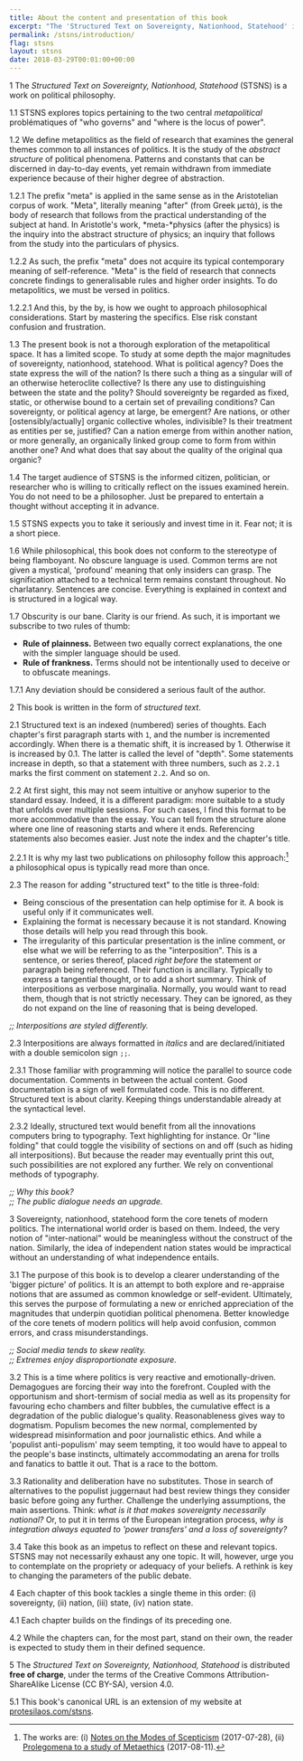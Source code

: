 ```yaml
---
title: About the content and presentation of this book
excerpt: "The 'Structured Text on Sovereignty, Nationhood, Statehood' is a book on political philosophy. It addresses the core tenets of modern politics."
permalink: /stsns/introduction/
flag: stsns
layout: stsns
date: 2018-03-29T00:01:00+00:00
---
```

1 The *Structured Text on Sovereignty, Nationhood, Statehood* (STSNS) is a work on political philosophy.

1.1 STSNS explores topics pertaining to the two central *metapolitical* problématiques of "who governs" and "where is the locus of power".

1.2 We define metapolitics as the field of research that examines the general themes common to all instances of politics. It is the study of the *abstract structure* of political phenomena. Patterns and constants that can be discerned in day-to-day events, yet remain withdrawn from immediate experience because of their higher degree of abstraction.

1.2.1 The prefix "meta" is applied in the same sense as in the Aristotelian corpus of work. "Meta", literally meaning "after" (from Greek μετά), is the body of research that follows from the practical understanding of the subject at hand. In Aristotle's work, *meta-*physics (after the physics) is the inquiry into the abstract structure of physics; an inquiry that follows from the study into the particulars of physics.

1.2.2 As such, the prefix "meta" does not acquire its typical contemporary meaning of self-reference. "Meta" is the field of research that connects concrete findings to generalisable rules and higher order insights. To do metapolitics, we must be versed in politics.

1.2.2.1 And this, by the by, is how we ought to approach philosophical considerations. Start by mastering the specifics. Else risk constant confusion and frustration.

1.3 The present book is not a thorough exploration of the metapolitical space. It has a limited scope. To study at some depth the major magnitudes of sovereignty, nationhood, statehood. What is political agency? Does the state express the will of the nation? Is there such a thing as a singular will of an otherwise heteroclite collective? Is there any use to distinguishing between the state and the polity? Should sovereignty be regarded as fixed, static, or otherwise bound to a certain set of prevailing conditions? Can sovereignty, or political agency at large, be emergent? Are nations, or other [ostensibly/actually] organic collective wholes, indivisible? Is their treatment as entities per se, justified? Can a nation emerge from within another nation, or more generally, an organically linked group come to form from within another one? And what does that say about the quality of the original qua organic?

1.4 The target audience of STSNS is the informed citizen, politician, or researcher who is willing to critically reflect on the issues examined herein. You do not need to be a philosopher. Just be prepared to entertain a thought without accepting it in advance.

1.5 STSNS expects you to take it seriously and invest time in it. Fear not; it is a short piece.

1.6 While philosophical, this book does not conform to the stereotype of being flamboyant. No obscure language is used. Common terms are not given a mystical, 'profound' meaning that only insiders can grasp. The signification attached to a technical term remains constant throughout. No charlatanry. Sentences are concise. Everything is explained in context and is structured in a logical way.

1.7 Obscurity is our bane. Clarity is our friend. As such, it is important we subscribe to two rules of thumb:

- **Rule of plainness.** Between two equally correct explanations, the one with the simpler language should be used.
- **Rule of frankness.** Terms should not be intentionally used to deceive or to obfuscate meanings.

1.7.1 Any deviation should be considered a serious fault of the author.

2 This book is written in the form of *structured text*.

2.1 Structured text is an indexed (numbered) series of thoughts. Each chapter's first paragraph starts with `1`, and the number is incremented accordingly. When there is a thematic shift, it is increased by 1. Otherwise it is increased by 0.1. The latter is called the level of "depth". Some statements increase in depth, so that a statement with three numbers, such as `2.2.1` marks the first comment on statement `2.2`. And so on.

2.2 At first sight, this may not seem intuitive or anyhow superior to the standard essay. Indeed, it is a different paradigm: more suitable to a study that unfolds over multiple sessions. For such cases, I find this format to be more accommodative than the essay. You can tell from the structure alone where one line of reasoning starts and where it ends. Referencing statements also becomes easier. Just note the index and the chapter's title.

2.2.1 It is why my last two publications on philosophy follow this approach:[^PhilPubs] a philosophical opus is typically read more than once.

2.3 The reason for adding "structured text" to the title is three-fold:

- Being conscious of the presentation can help optimise for it. A book is useful only if it communicates well.
- Explaining the format is necessary because it is not standard. Knowing those details will help you read through this book.
- The irregularity of this particular presentation is the inline comment, or else what we will be referring to as the "interposition". This is a sentence, or series thereof, placed *right before* the statement or paragraph being referenced. Their function is ancillary. Typically to express a tangential thought, or to add a short summary. Think of interpositions as verbose marginalia. Normally, you would want to read them, though that is not strictly necessary. They can be ignored, as they do not expand on the line of reasoning that is being developed.

_;; Interpositions are styled differently._

2.3 Interpositions are always formatted in *italics* and are declared/initiated with a double semicolon sign `;;`.

2.3.1 Those familiar with programming will notice the parallel to source code documentation. Comments in between the actual content. Good documentation is a sign of well formulated code. This is no different. Structured text is about clarity. Keeping things understandable already at the syntactical level.

2.3.2 Ideally, structured text would benefit from all the innovations computers bring to typography. Text highlighting for instance. Or "line folding" that could toggle the visibility of sections on and off (such as hiding all interpositions). But because the reader may eventually print this out, such possibilities are not explored any further. We rely on conventional methods of typography.

_;; Why this book?_  
_;; The public dialogue needs an upgrade._

3 Sovereignty, nationhood, statehood form the core tenets of modern politics. The international world order is based on them. Indeed, the very notion of "inter-national" would be meaningless without the construct of the nation. Similarly, the idea of independent nation states would be impractical without an understanding of what independence entails.

3.1 The purpose of this book is to develop a clearer understanding of the 'bigger picture' of politics. It is an attempt to both explore and re-appraise notions that are assumed as common knowledge or self-evident. Ultimately, this serves the purpose of formulating a new or enriched appreciation of the magnitudes that underpin quotidian political phenomena. Better knowledge of the core tenets of modern politics will help avoid confusion, common errors, and crass misunderstandings.

_;; Social media tends to skew reality._  
_;; Extremes enjoy disproportionate exposure._

3.2 This is a time where politics is very reactive and emotionally-driven. Demagogues are forcing their way into the forefront. Coupled with the opportunism and short-termism of social media as well as its propensity for favouring echo chambers and filter bubbles, the cumulative effect is a degradation of the public dialogue's quality. Reasonableness gives way to dogmatism. Populism becomes the new normal, complemented by widespread misinformation and poor journalistic ethics. And while a 'populist anti-populism' may seem tempting, it too would have to appeal to the people's base instincts, ultimately accommodating an arena for trolls and fanatics to battle it out. That is a race to the bottom.

3.3 Rationality and deliberation have no substitutes. Those in search of alternatives to the populist juggernaut had best review things they consider basic before going any further. Challenge the underlying assumptions, the main assertions. Think: *what is it that makes sovereignty necessarily national?* Or, to put it in terms of the European integration process, *why is integration always equated to 'power transfers' and a loss of sovereignty?*

3.4 Take this book as an impetus to reflect on these and relevant topics. STSNS may not necessarily exhaust any one topic. It will, however, urge you to contemplate on the propriety or adequacy of your beliefs. A rethink is key to changing the parameters of the public debate.

4 Each chapter of this book tackles a single theme in this order: (i) sovereignty, (ii) nation, (iii) state, (iv) nation state.

4.1 Each chapter builds on the findings of its preceding one. 

4.2 While the chapters can, for the most part, stand on their own, the reader is expected to study them in their defined sequence.

5 The *Structured Text on Sovereignty, Nationhood, Statehood* is distributed **free of charge**, under the terms of the Creative Commons Attribution-ShareAlike License (CC BY-SA), version 4.0.

5.1 This book's canonical URL is an extension of my website at [protesilaos.com/stsns](/stsns/).

[^PhilPubs]: The works are: (i) [Notes on the Modes of Scepticism](https://protesilaos.com/notes-modes-scepticism) (2017-07-28), (ii) [Prolegomena to a study of Metaethics](https://protesilaos.com/prolegomena-study-metaethics) (2017-08-11).

